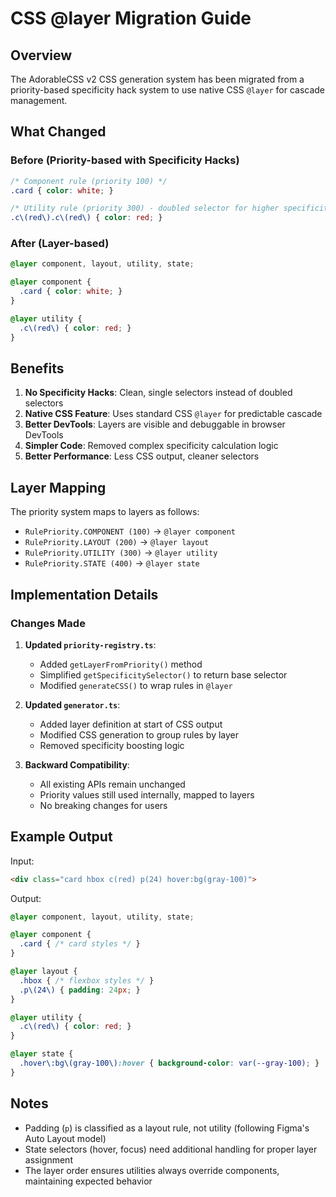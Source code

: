 # CSS @layer Migration Guide

## Overview

The AdorableCSS v2 CSS generation system has been migrated from a priority-based specificity hack system to use native CSS `@layer` for cascade management.

## What Changed

### Before (Priority-based with Specificity Hacks)
```css
/* Component rule (priority 100) */
.card { color: white; }

/* Utility rule (priority 300) - doubled selector for higher specificity */
.c\(red\).c\(red\) { color: red; }
```

### After (Layer-based)
```css
@layer component, layout, utility, state;

@layer component {
  .card { color: white; }
}

@layer utility {
  .c\(red\) { color: red; }
}
```

## Benefits

1. **No Specificity Hacks**: Clean, single selectors instead of doubled selectors
2. **Native CSS Feature**: Uses standard CSS `@layer` for predictable cascade
3. **Better DevTools**: Layers are visible and debuggable in browser DevTools
4. **Simpler Code**: Removed complex specificity calculation logic
5. **Better Performance**: Less CSS output, cleaner selectors

## Layer Mapping

The priority system maps to layers as follows:

- `RulePriority.COMPONENT (100)` → `@layer component`
- `RulePriority.LAYOUT (200)` → `@layer layout`  
- `RulePriority.UTILITY (300)` → `@layer utility`
- `RulePriority.STATE (400)` → `@layer state`

## Implementation Details

### Changes Made

1. **Updated `priority-registry.ts`**:
   - Added `getLayerFromPriority()` method
   - Simplified `getSpecificitySelector()` to return base selector
   - Modified `generateCSS()` to wrap rules in `@layer`

2. **Updated `generator.ts`**:
   - Added layer definition at start of CSS output
   - Modified CSS generation to group rules by layer
   - Removed specificity boosting logic

3. **Backward Compatibility**:
   - All existing APIs remain unchanged
   - Priority values still used internally, mapped to layers
   - No breaking changes for users

## Example Output

Input:
```html
<div class="card hbox c(red) p(24) hover:bg(gray-100)">
```

Output:
```css
@layer component, layout, utility, state;

@layer component {
  .card { /* card styles */ }
}

@layer layout {
  .hbox { /* flexbox styles */ }
  .p\(24\) { padding: 24px; }
}

@layer utility {
  .c\(red\) { color: red; }
}

@layer state {
  .hover\:bg\(gray-100\):hover { background-color: var(--gray-100); }
}
```

## Notes

- Padding (`p`) is classified as a layout rule, not utility (following Figma's Auto Layout model)
- State selectors (hover, focus) need additional handling for proper layer assignment
- The layer order ensures utilities always override components, maintaining expected behavior